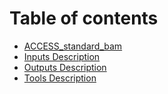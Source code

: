 # Table of contents

* [ACCESS\_standard\_bam](README.md)
* [Inputs Description](docs/inputs-description.md)
* [Outputs Description](docs/outputs-description.md)
* [Tools Description](docs/tools-description.md)

